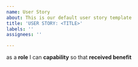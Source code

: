 ```yaml
---
name: User Story
about: This is our default user story template
title: 'USER STORY: <TITLE>'
labels: ''
assignees: ''

---
```


as a **role** I can **capability** so that **received benefit**
